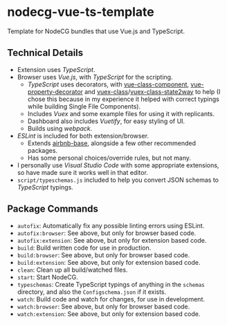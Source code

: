 # nodecg-vue-ts-template
Template for NodeCG bundles that use Vue.js and TypeScript.


## Technical Details

- Extension uses *TypeScript*.
- Browser uses *Vue.js*, with *TypeScript* for the scripting.
  - *TypeScript* uses decorators, with [vue-class-component](https://github.com/vuejs/vue-class-component), [vue-property-decorator](https://github.com/kaorun343/vue-property-decorator) and [vuex-class](https://github.com/ktsn/vuex-class)/[vuex-class-state2way](https://github.com/scleriot/vuex-class-state2way) to help (I chose this because in my experience it helped with correct typings while building Single File Components).
  - Includes *Vuex* and some example files for using it with replicants.
  - Dashboard also includes *Vuetify*, for easy styling of UI.
  - Builds using *webpack*.
- *ESLint* is included for both extension/browser.
  - Extends [airbnb-base](https://github.com/airbnb/javascript/tree/master/packages/eslint-config-airbnb-base), alongside a few other recommended packages.
  - Has some personal choices/override rules, but not many.
- I personally use *Visual Studio Code* with some appropriate extensions, so have made sure it works well in that editor.
- `script/typeschemas.js` included to help you convert JSON schemas to *TypeScript* typings.


## Package Commands

- `autofix`: Automatically fix any possible linting errors using ESLint.
- `autofix:browser`: See above, but only for browser based code.
- `autofix:extension`: See above, but only for extension based code.
- `build`: Build written code for use in production.
- `build:browser`: See above, but only for browser based code.
- `build:extension`: See above, but only for extension based code.
- `clean`: Clean up all build/watched files.
- `start`: Start NodeCG.
- `typeschemas`: Create TypeScript typings of anything in the `schemas` directory, and also the `Configschema.json` if it exists.
- `watch`: Build code and watch for changes, for use in development.
- `watch:browser`: See above, but only for browser based code.
- `watch:extension`: See above, but only for extension based code.
